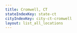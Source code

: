 ```yaml
---
title: Cromwell, CT
stateIndexKey: state-ct
cityIndexKey: city-ct-cromwell
layout: list_all_locations
---
```

